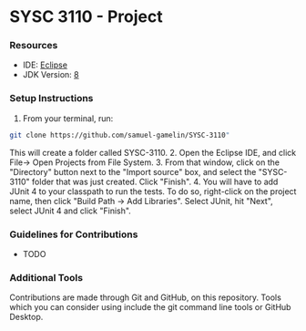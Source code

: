 # SYSC 3110 - Project 

### Resources
- IDE: [Eclipse](https://www.eclipse.org/downloads/packages/release/2019-09/r/eclipse-ide-java-developers)
- JDK Version: [8](https://www.oracle.com/technetwork/java/javase/downloads/jdk8-downloads-2133151.html)

### Setup Instructions
1. From your terminal, run: 
```bash
git clone https://github.com/samuel-gamelin/SYSC-3110"
```
This will create a folder called SYSC-3110.
2. Open the Eclipse IDE, and click File-> Open Projects from File System.
3. From that window, click on the "Directory" button next to the "Import source" box, and select the "SYSC-3110" folder that was just created. Click "Finish".
4. You will have to add JUnit 4 to your classpath to run the tests. To do so, right-click on the project name, then click "Build Path -> Add Libraries". Select JUnit, hit "Next", select JUnit 4 and click "Finish".

### Guidelines for Contributions
- TODO

### Additional Tools
Contributions are made through Git and GitHub, on this repository. Tools which you can consider using include the git command line tools or GitHub Desktop. 
